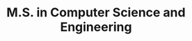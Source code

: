 ---
collection: education
title: "M.S. in Computer Science and Engineering"
university: "New York University"
location: "New York, NY"
permalink: /education/2020-nyu
dates: '2018-2020'
gpa: '3.95'
---